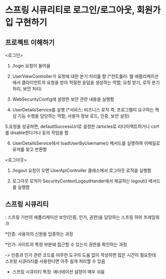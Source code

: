 # 스프링 시큐리티로 로그인/로그아웃, 회원가입 구현하기

## 프로젝트 이해하기

<로그인>

1. /login 요청이 들어옴
   
2. UserViewController가 요청에 대한 분기 처리를 함 (*컨트롤러: 웹 애플리케이션에서 클라이언트의 요청을 받아 적절한 응답을 생성하는 역할; 요청 받기, 로직 분기 처리, 보안 처리)
   
3. WebSecurityConfig에 설정한 보안 관련 내용을 실행함
   
4. UserDetailsService를 실행 (*서비스: 비즈니스 로직 즉, 프로그램이 요구하는 핵심 기능 수행을 담당하는 역할; 사용자 정보 로드, 인증, 보안 설정)
   
5.요청을 성공하면, defaultSuccessUrl로 설정한 /articles로 리다이렉트하거나 csrf를 disable한다거나 등의 작업을 함
   
6. UserDetailsService에서 loadUserByUsername() 메서드를 실행하여 이메일로 유저를 찾고 반환함

<로그아웃>

1. /logout 요청이 오면 UserApiController 클래스에서 로그아웃 로직을 실행함

2. 로그아웃 로직이 SecurityContextLogoutHander에서 제공하는 logout() 메서드를 실행함

## 스프링 시큐리티

: 스프링 기반의 애플리케이션 보안(인증, 인가, 권한)을 담당하는 스프링 하위 프레임워크

*인증: 사용자의 신원을 입증하는 과정

*인가: 사이트의 특정 부분에 접근할 수 있는지 권한을 확인하는 과정

-> 인증과 인가 관련 코드를 아무런 도구의 도움 없이 작성하면 많은 시간이 필요한데 스프링 시큐리티를 사용한다면 아주 쉽게 처리할 수 있음

- 스프링 시큐리티 특징: 애너테이션 설정이 매우 쉬움




